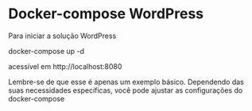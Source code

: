 # Docker-compose WordPress
Para iniciar a solução WordPress

docker-compose up -d

acessível em http://localhost:8080

Lembre-se de que esse é apenas um exemplo básico. Dependendo das suas necessidades específicas, você pode ajustar as 
configurações do docker-compose
